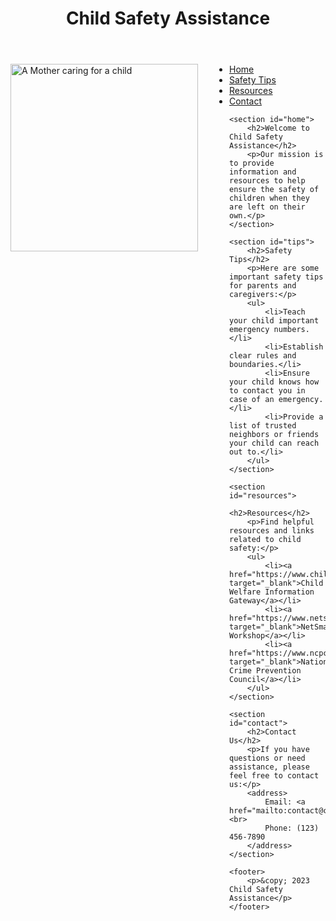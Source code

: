 <!DOCTYPE html>
<html lang="en">
<head>
    <meta charset="UTF-8">
    <meta name="viewport" content="width=device-width, initial-scale=1.0">
    <title> Child Safety Assistance</title>
    <style>
    img{
        width: 300px;
        float: left;
        margin-right: 50px;
        border-bottom: 125px;
    }  
    </style>
</head> 
<body>
    <header>
        <h1>Child Safety Assistance</h1>
    </header>
    <img src="images/Childlove.jpg" alt="A Mother caring for a child">
    <nav>
        <ul>
            <li><a href="#home">Home</a></li>
            <li><a href="#tips">Safety Tips</a></li>
            <li><a href="#resources">Resources</a></li>
            <li><a href="#contact">Contact</a></li>
        </ul> 
    </nav>

    <section id="home">
        <h2>Welcome to Child Safety Assistance</h2>
        <p>Our mission is to provide information and resources to help ensure the safety of children when they are left on their own.</p>
    </section>

    <section id="tips">
        <h2>Safety Tips</h2>
        <p>Here are some important safety tips for parents and caregivers:</p>
        <ul>
            <li>Teach your child important emergency numbers.</li>
            <li>Establish clear rules and boundaries.</li>
            <li>Ensure your child knows how to contact you in case of an emergency.</li>
            <li>Provide a list of trusted neighbors or friends your child can reach out to.</li>
        </ul>
    </section>

    <section id="resources">
        <h2>Resources</h2>
        <p>Find helpful resources and links related to child safety:</p>
        <ul>
            <li><a href="https://www.childwelfare.gov/" target="_blank">Child Welfare Information Gateway</a></li>
            <li><a href="https://www.netsmartz.org/" target="_blank">NetSmartz Workshop</a></li>
            <li><a href="https://www.ncpc.org/" target="_blank">National Crime Prevention Council</a></li>
        </ul>
    </section>

    <section id="contact">
        <h2>Contact Us</h2>
        <p>If you have questions or need assistance, please feel free to contact us:</p>
        <address>
            Email: <a href="mailto:contact@childsafetyassistance.com">contact@childsafetyassistance.com</a><br>
            Phone: (123) 456-7890
        </address>
    </section>

    <footer>
        <p>&copy; 2023 Child Safety Assistance</p>
    </footer>
</body>
</html>

